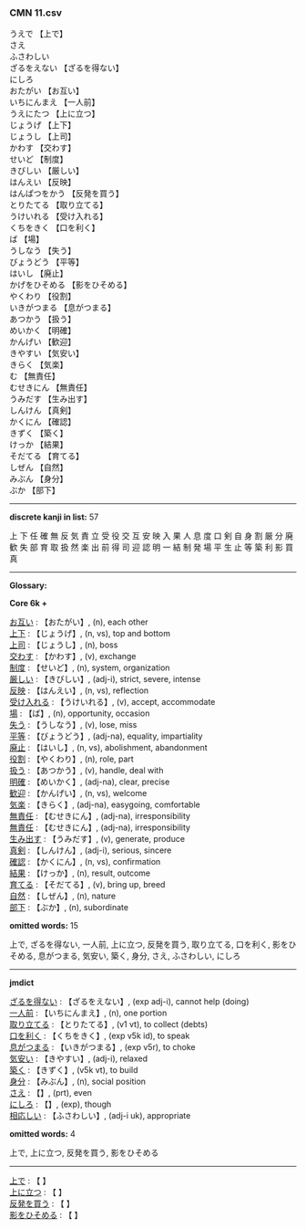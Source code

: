 ### CMN 11.csv  
  

うえで 【上で】   
さえ    
ふさわしい    
ざるをえない 【ざるを得ない】   
にしろ    
おたがい 【お互い】   
いちにんまえ 【一人前】   
うえにたつ 【上に立つ】   
じょうげ 【上下】   
じょうし 【上司】   
かわす 【交わす】   
せいど 【制度】   
きびしい 【厳しい】   
はんえい 【反映】   
はんぱつをかう 【反発を買う】   
とりたてる 【取り立てる】   
うけいれる 【受け入れる】   
くちをきく 【口を利く】   
ば 【場】   
うしなう 【失う】   
びょうどう 【平等】   
はいし 【廃止】   
かげをひそめる 【影をひそめる】   
やくわり 【役割】   
いきがつまる 【息がつまる】   
あつかう 【扱う】   
めいかく 【明確】   
かんげい 【歓迎】   
きやすい 【気安い】   
きらく 【気楽】   
む 【無責任】   
むせきにん 【無責任】   
うみだす 【生み出す】   
しんけん 【真剣】   
かくにん 【確認】   
きずく 【築く】   
けっか 【結果】   
そだてる 【育てる】   
しぜん 【自然】   
みぶん 【身分】   
ぶか 【部下】   
 


----------------

__discrete kanji in list:__ 57 

上 下 任 確 無 反 気 責 立 受 役 交 互 安 映 入 果 人 息 度 口 剣 自 身 割 厳 分 廃 歓 失 部 育 取 扱 然 楽 出 前 得 司 迎 認 明 一 結 制 発 場 平 生 止 等 築 利 影 買 真

----------------
  
__Glossary:__  


__Core 6k +__  


[お互い](https://ejje.weblio.jp/content/%E3%81%8A%E4%BA%92%E3%81%84) : 【おたがい】, (n), each other  
[上下](https://ejje.weblio.jp/content/%E4%B8%8A%E4%B8%8B) : 【じょうげ】, (n, vs), top and bottom  
[上司](https://ejje.weblio.jp/content/%E4%B8%8A%E5%8F%B8) : 【じょうし】, (n), boss  
[交わす](https://ejje.weblio.jp/content/%E4%BA%A4%E3%82%8F%E3%81%99) : 【かわす】, (v), exchange  
[制度](https://ejje.weblio.jp/content/%E5%88%B6%E5%BA%A6) : 【せいど】, (n), system, organization  
[厳しい](https://ejje.weblio.jp/content/%E5%8E%B3%E3%81%97%E3%81%84) : 【きびしい】, (adj-i), strict, severe, intense  
[反映](https://ejje.weblio.jp/content/%E5%8F%8D%E6%98%A0) : 【はんえい】, (n, vs), reflection  
[受け入れる](https://ejje.weblio.jp/content/%E5%8F%97%E3%81%91%E5%85%A5%E3%82%8C%E3%82%8B) : 【うけいれる】, (v), accept, accommodate  
[場](https://ejje.weblio.jp/content/%E5%A0%B4) : 【ば】, (n), opportunity, occasion  
[失う](https://ejje.weblio.jp/content/%E5%A4%B1%E3%81%86) : 【うしなう】, (v), lose, miss  
[平等](https://ejje.weblio.jp/content/%E5%B9%B3%E7%AD%89) : 【びょうどう】, (adj-na), equality, impartiality  
[廃止](https://ejje.weblio.jp/content/%E5%BB%83%E6%AD%A2) : 【はいし】, (n, vs), abolishment, abandonment  
[役割](https://ejje.weblio.jp/content/%E5%BD%B9%E5%89%B2) : 【やくわり】, (n), role, part  
[扱う](https://ejje.weblio.jp/content/%E6%89%B1%E3%81%86) : 【あつかう】, (v), handle, deal with  
[明確](https://ejje.weblio.jp/content/%E6%98%8E%E7%A2%BA) : 【めいかく】, (adj-na), clear, precise  
[歓迎](https://ejje.weblio.jp/content/%E6%AD%93%E8%BF%8E) : 【かんげい】, (n, vs), welcome  
[気楽](https://ejje.weblio.jp/content/%E6%B0%97%E6%A5%BD) : 【きらく】, (adj-na), easygoing, comfortable  
[無責任](https://ejje.weblio.jp/content/%E7%84%A1%E8%B2%AC%E4%BB%BB) : 【むせきにん】, (adj-na), irresponsibility  
[無責任](https://ejje.weblio.jp/content/%E7%84%A1%E8%B2%AC%E4%BB%BB) : 【むせきにん】, (adj-na), irresponsibility  
[生み出す](https://ejje.weblio.jp/content/%E7%94%9F%E3%81%BF%E5%87%BA%E3%81%99) : 【うみだす】, (v), generate, produce  
[真剣](https://ejje.weblio.jp/content/%E7%9C%9F%E5%89%A3) : 【しんけん】, (adj-i), serious, sincere  
[確認](https://ejje.weblio.jp/content/%E7%A2%BA%E8%AA%8D) : 【かくにん】, (n, vs), confirmation  
[結果](https://ejje.weblio.jp/content/%E7%B5%90%E6%9E%9C) : 【けっか】, (n), result, outcome  
[育てる](https://ejje.weblio.jp/content/%E8%82%B2%E3%81%A6%E3%82%8B) : 【そだてる】, (v), bring up, breed  
[自然](https://ejje.weblio.jp/content/%E8%87%AA%E7%84%B6) : 【しぜん】, (n), nature  
[部下](https://ejje.weblio.jp/content/%E9%83%A8%E4%B8%8B) : 【ぶか】, (n), subordinate  
 

__omitted words:__ 15  

上で, ざるを得ない, 一人前, 上に立つ, 反発を買う, 取り立てる, 口を利く, 影をひそめる, 息がつまる, 気安い, 築く, 身分, さえ, ふさわしい, にしろ 


----------------

__jmdict__  


[ざるを得ない](https://ejje.weblio.jp/content/%E3%81%96%E3%82%8B%E3%82%92%E5%BE%97%E3%81%AA%E3%81%84) : 【ざるをえない】, (exp adj-i), cannot help (doing)  
[一人前](https://ejje.weblio.jp/content/%E4%B8%80%E4%BA%BA%E5%89%8D) : 【いちにんまえ】, (n), one portion  
[取り立てる](https://ejje.weblio.jp/content/%E5%8F%96%E3%82%8A%E7%AB%8B%E3%81%A6%E3%82%8B) : 【とりたてる】, (v1 vt), to collect (debts)  
[口を利く](https://ejje.weblio.jp/content/%E5%8F%A3%E3%82%92%E5%88%A9%E3%81%8F) : 【くちをきく】, (exp v5k id), to speak  
[息がつまる](https://ejje.weblio.jp/content/%E6%81%AF%E3%81%8C%E3%81%A4%E3%81%BE%E3%82%8B) : 【いきがつまる】, (exp v5r), to choke  
[気安い](https://ejje.weblio.jp/content/%E6%B0%97%E5%AE%89%E3%81%84) : 【きやすい】, (adj-i), relaxed  
[築く](https://ejje.weblio.jp/content/%E7%AF%89%E3%81%8F) : 【きずく】, (v5k vt), to build  
[身分](https://ejje.weblio.jp/content/%E8%BA%AB%E5%88%86) : 【みぶん】, (n), social position  
[さえ](https://ejje.weblio.jp/content/%E3%81%95%E3%81%88) : 【】, (prt), even  
[にしろ](https://ejje.weblio.jp/content/%E3%81%AB%E3%81%97%E3%82%8D) : 【】, (exp), though  
[相応しい](https://ejje.weblio.jp/content/%E7%9B%B8%E5%BF%9C%E3%81%97%E3%81%84) : 【ふさわしい】, (adj-i uk), appropriate  
 

__omitted words:__  4  

上で, 上に立つ, 反発を買う, 影をひそめる  


----------------

[上で](https://ejje.weblio.jp/content/%E4%B8%8A%E3%81%A7) : 【 】   
[上に立つ](https://ejje.weblio.jp/content/%E4%B8%8A%E3%81%AB%E7%AB%8B%E3%81%A4) : 【 】   
[反発を買う](https://ejje.weblio.jp/content/%E5%8F%8D%E7%99%BA%E3%82%92%E8%B2%B7%E3%81%86) : 【 】   
[影をひそめる](https://ejje.weblio.jp/content/%E5%BD%B1%E3%82%92%E3%81%B2%E3%81%9D%E3%82%81%E3%82%8B) : 【 】   
  

